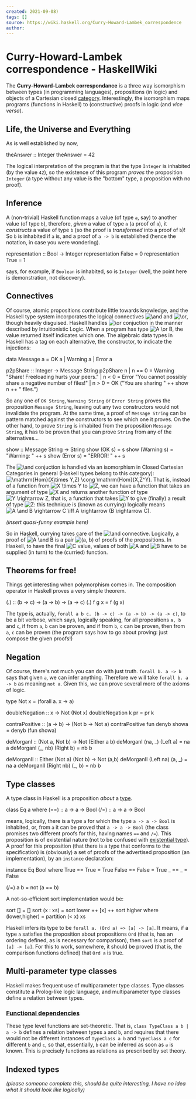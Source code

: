 ```yaml
---
created: 2021-09-08)
tags: []
source: https://wiki.haskell.org/Curry-Howard-Lambek_correspondence
author: 
---
```


# Curry-Howard-Lambek correspondence - HaskellWiki
The __Curry-Howard-Lambek correspondance__ is a three way isomorphism between types (in programming languages), propositions (in logic) and objects of a Cartesian closed [category][1]. Interestingly, the isomorphism maps programs (functions in Haskell) to (constructive) proofs in logic (and *vice versa*).

## Life, the Universe and Everything

As is well established by now,

theAnswer :: Integer
theAnswer \= 42

The logical interpretation of the program is that the type `Integer` is inhabited (by the value `42`), so the existence of this program *proves* the proposition `Integer` (a type without any value is the "bottom" type, a proposition with no proof).

## Inference

A (non-trivial) Haskell function maps a value (of type `a`, say) to another value (of type `b`), therefore, *given* a value of type `a` (a proof of `a`), it *constructs* a value of type `b` (so the proof is *transformed* into a proof of `b`)! So `b` is inhabited if `a` is, and a proof of `a -> b` is established (hence the notation, in case you were wondering).

representation :: Bool \-> Integer
representation False \= 0
representation True \= 1

says, for example, if `Boolean` is inhabited, so is `Integer` (well, the point here is demonstration, not discovery).

## Connectives

Of course, atomic propositions contribute little towards knowledge, and the Haskell type system incorporates the logical connectives ![\and](https://wiki.haskell.org/wikiupload/math/9/c/a/9cae4437756a15b8e44ec23e07fb1f65.png) and ![\or](https://wiki.haskell.org/wikiupload/math/5/a/d/5addb134385e47a2efa484f6306e75a1.png), though heavily disguised. Haskell handles ![\or](https://wiki.haskell.org/wikiupload/math/5/a/d/5addb134385e47a2efa484f6306e75a1.png) conjuction in the manner described by Intuitionistic Logic. When a program has type ![A \or B](https://wiki.haskell.org/wikiupload/math/b/c/3/bc3bb0c995cba32ea6701e709ff7efe5.png), the value returned itself indicates which one. The algebraic data types in Haskell has a tag on each alternative, the constructor, to indicate the injections:

data Message a \= OK a | Warning a | Error a

p2pShare :: Integer \-> Message String
p2pShare n | n \== 0 \= Warning "Share! Freeloading hurts your peers."
           | n < 0 \= Error "You cannot possibly share a negative number of files!"
           | n \> 0 \= OK ("You are sharing " ++ show n ++ " files.")

So any one of `OK String`, `Warning String` or `Error String` proves the proposition `Message String`, leaving out any two constructors would not invalidate the program. At the same time, a proof of `Message String` can be pattern matched against the constructors to see which one it proves. On the other hand, to prove `String` is inhabited from the proposition `Message String`, it has to be proven that you can prove `String` from any of the alternatives...

show :: Message String \-> String
show (OK s) \= s
show (Warning s) \= "Warning: " ++ s
show (Error s) \= "ERROR! " ++ s

The ![\and](https://wiki.haskell.org/wikiupload/math/9/c/a/9cae4437756a15b8e44ec23e07fb1f65.png) conjuction is handled via an isomorphism in Closed Cartesian Categories in general (Haskell types belong to this category): ![\mathrm{Hom}(X\times Y,Z) \cong \mathrm{Hom}(X,Z^Y)](https://wiki.haskell.org/wikiupload/math/5/2/c/52cab8191cc7aa52341690ede4617b9f.png). That is, instead of a function from ![X \times Y](https://wiki.haskell.org/wikiupload/math/7/2/9/72993a42be92952dd51584341f7c56a8.png) to ![Z](https://wiki.haskell.org/wikiupload/math/2/1/c/21c2e59531c8710156d34a3c30ac81d5.png), we can have a function that takes an argument of type ![X](https://wiki.haskell.org/wikiupload/math/0/2/1/02129bb861061d1a052c592e2dc6b383.png) and returns another function of type ![Y \rightarrow Z](https://wiki.haskell.org/wikiupload/math/1/9/9/1997d66dc653420d710e993dd03d828c.png), that is, a function that takes ![Y](https://wiki.haskell.org/wikiupload/math/5/7/c/57cec4137b614c87cb4e24a3d003a3e0.png) to give (finally) a result of type ![Z](https://wiki.haskell.org/wikiupload/math/2/1/c/21c2e59531c8710156d34a3c30ac81d5.png): this technique is (known as currying) logically means ![A \and B \rightarrow C \iff A \rightarrow (B \rightarrow C)](https://wiki.haskell.org/wikiupload/math/9/4/4/944ca6e5aca7411406542c8d1c32dacc.png).

*(insert quasi-funny example here)*

So in Haskell, currying takes care of the ![\and](https://wiki.haskell.org/wikiupload/math/9/c/a/9cae4437756a15b8e44ec23e07fb1f65.png) connective. Logically, a proof of ![A \and B](https://wiki.haskell.org/wikiupload/math/d/c/c/dcc5adb397904e74d55243892fe80340.png) is a pair ![(a, b)](https://wiki.haskell.org/wikiupload/math/2/d/0/2d05e1f15387f87456155cd96cc06235.png) of proofs of the propositions. In Haskell, to have the final ![C](https://wiki.haskell.org/wikiupload/math/0/d/6/0d61f8370cad1d412f80b84d143e1257.png) value, values of both ![A](https://wiki.haskell.org/wikiupload/math/7/f/c/7fc56270e7a70fa81a5935b72eacbe29.png) and ![B](https://wiki.haskell.org/wikiupload/math/9/d/5/9d5ed678fe57bcca610140957afab571.png) have to be supplied (in turn) to the (curried) function.

## Theorems for free!

Things get interesting when polymorphism comes in. The composition operator in Haskell proves a very simple theorem.

(.) :: (b \-> c) \-> (a \-> b) \-> (a \-> c)
(.) f g x \= f (g x)

The type is, actually, `forall a b c. (b -> c) -> (a -> b) -> (a -> c)`, to be a bit verbose, which says, logically speaking, for all propositions `a, b` and `c`, if from `a`, `b` can be proven, and if from `b`, `c` can be proven, then from `a`, `c` can be proven (the program says how to go about proving: just compose the given proofs!)

## Negation

Of course, there's not much you can do with just truth. `forall b. a -> b` says that given `a`, we can infer anything. Therefore we will take `forall b. a -> b` as meaning `not a`. Given this, we can prove several more of the axioms of logic.

type Not x \= (forall a. x \-> a)

doubleNegation :: x \-> Not (Not x)
doubleNegation k pr \= pr k

contraPositive :: (a \-> b) \-> (Not b \-> Not a)
contraPositive fun denyb showa \= denyb (fun showa)

deMorganI :: (Not a, Not b) \-> Not (Either a b)
deMorganI (na, \_) (Left a) \= na a
deMorganI (\_, nb) (Right b) \= nb b

deMorganII :: Either (Not a) (Not b) \-> Not (a,b)
deMorganII (Left na) (a, \_) \= na a
deMorganII (Right nb) (\_, b) \= nb b

## Type classes

A type class in Haskell is a proposition *about* a [type][2].

class Eq a where
    (\==) :: a \-> a \-> Bool
    (/=) :: a \-> a \-> Bool

means, logically, there is a type `a` for which the type `a -> a -> Bool` is inhabited, or, from `a` it can be proved that `a -> a -> Bool` (the class promises two different proofs for this, having names `==` and `/=`). This proposition is of existential nature (not to be confused with [existential type][3]). A proof for this proposition (that there is a type that conforms to the specification) is (obviously) a set of proofs of the advertised proposition (an implementation), by an `instance` declaration:

instance Eq Bool where
    True  \== True  \= True
    False \== False \= True
    \_     \== \_     \= False

(/=) a b \= not (a \== b)

A not-so-efficient sort implementation would be:

sort \[\] \= \[\]
sort (x : xs) \= sort lower ++ \[x\] ++ sort higher
                     where (lower,higher) \= partition (< x) xs

Haskell infers its type to be `forall a. (Ord a) => [a] -> [a]`. It means, if a type `a` satisfies the proposition about propositions `Ord` (that is, has an ordering defined, as is necessary for comparison), then `sort` is a proof of `[a] -> [a]`. For this to work, somewhere, it should be proved (that is, the comparison functions defined) that `Ord a` is true.

## Multi-parameter type classes

Haskell makes frequent use of multiparameter type classes. Type classes constitute a Prolog-like logic language, and multiparameter type classes define a relation between types.

### [Functional dependencies][4]

These type level functions are set-theoretic. That is, `class TypeClass a b | a -> b` defines a relation between types `a` and `b`, and requires that there would not be different instances of `TypeClass a b` and `TypeClass a c` for different `b` and `c`, so that, essentially, `b` can be inferred as soon as `a` is known. This is precisely functions as relations as prescribed by set theory.

## Indexed types

*(please someone complete this, should be quite interesting, I have no idea what it should look like logically)*

[1]: https://wiki.haskell.org/Category_theory "Category theory"
[2]: https://wiki.haskell.org/Type "Type"
[3]: https://wiki.haskell.org/Existential_type "Existential type"
[4]: https://wiki.haskell.org/Functional_dependencies "Functional dependencies"
